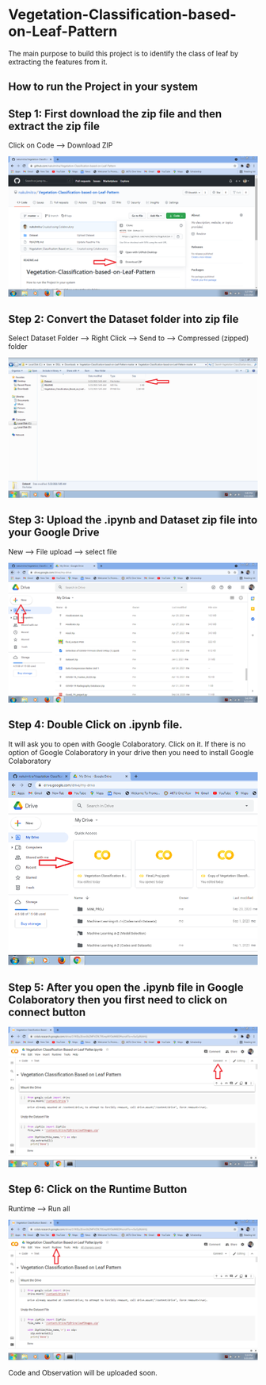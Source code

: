 # Vegetation-Classification-based-on-Leaf-Pattern
The main purpose to build this project is to identify the class of leaf by extracting the features from it.

## How to run the Project in your system 


## Step 1: First download the zip file and then extract the zip file
Click on Code --> Download ZIP

![](README_Images/download_zip_file.PNG)


## Step 2: Convert the Dataset folder into zip file
Select Dataset Folder --> Right Click --> Send to --> Compressed (zipped) folder

![](README_Images/dataset.PNG)


## Step 3: Upload the .ipynb and Dataset zip file into your Google Drive
New --> File upload --> select file

![](README_Images/upload_files.PNG)


## Step 4: Double Click on .ipynb file. 
It will ask you to open with Google Colaboratory. Click on it. If there is no option of Google Colaboratory in your drive then you need to install Google Colaboratory

![](README_Images/open_project.PNG)


## Step 5: After you open the .ipynb file in Google Colaboratory then you first need to click on connect button

![](README_Images/connect.PNG)


## Step 6: Click on the Runtime Button 
Runtime --> Run all

![](README_Images/runtime.PNG)


Code and Observation will be uploaded soon.
